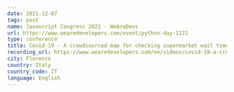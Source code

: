 ```yaml
---
date: 2021-12-07
tags: post
name: Javascript Congress 2021 - WeAreDevs
url: https://www.wearedevelopers.com/event/python-day-1221
type: conference
title: Covid-19 - A crowdsourced map for checking supermarket wait times worldwide
recording_url: https://www.wearedevelopers.com/en/videos/covid-19-a-crowdsourced-map-for-checking-supermarket-wait-times-worldwide
city: Florence
country: Italy
country_code: IT
language: English
---
```

